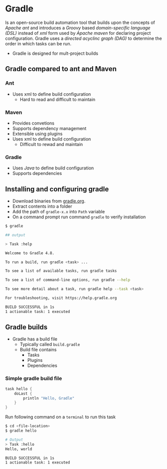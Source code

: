 # Gradle

Is an open-source build automation tool that builds upon the concepts of _Apache ant_ and introduces a _Groovy_ based _domain-specific language (DSL)_ instead of _xml_ form used by _Apache maven_ for declaring project configuration. Gradle uses a _directed acyclinc graph (DAG)_ to determine the order in which tasks can be run.

* Gradle is designed for mult-project builds

## Gradle compared to ant and Maven

### Ant

* Uses xml to define build configuration
  * Hard to read and difficult to maintain

### Maven

* Provides convetions
* Supports dependency management
* Extensible using plugins
* Uses xml to define build configuration
  * Difficult to rewad and maintain

### Gradle

* Uses _Java_ to define build configuration
* Supports dependencies

## Installing and configuring gradle

* Download binaries from [gradle.org](https://gradle.org/releases/).
* Extract contents into a folder
* Add the path of `gradle-x.x` into `Path` variable
* On a command prompt run command `gradle` to verify installation

```bash
$ gradle

## output

> Task :help

Welcome to Gradle 4.8.

To run a build, run gradle <task> ...

To see a list of available tasks, run gradle tasks

To see a list of command-line options, run gradle --help

To see more detail about a task, run gradle help --task <task>

For troubleshooting, visit https://help.gradle.org

BUILD SUCCESSFUL in 1s
1 actionable task: 1 executed
```

## Gradle builds

* Gradle has a build file
  * Typically called `build.gradle`
  * Build file contains 
    * Tasks
    * Plugins
    * Dependencies

### Simple gradle build file

```gradle
task hello {
    doLast {
        println "Hello, Gradle"
    }
}
```

Run following command on a `terminal` to run this task

```bash
$ cd <file-location>
$ gradle hello

# Output
> Task :hello
Hello, world

BUILD SUCCESSFUL in 1s
1 actionable task: 1 executed
```